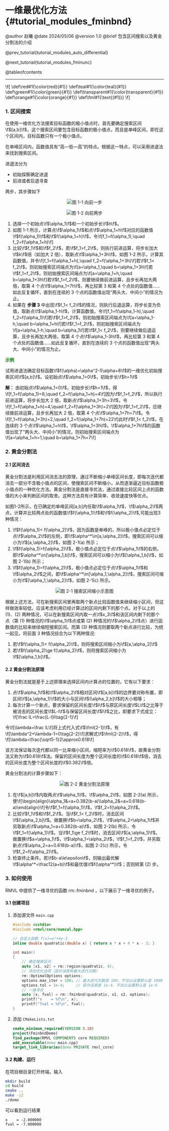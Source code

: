 一维最优化方法 {#tutorial_modules_fminbnd}
============

@author 赵曦
@date 2024/05/06
@version 1.0
@brief 包含区间搜索以及黄金分割法的介绍

@prev_tutorial{tutorial_modules_auto_differential}

@next_tutorial{tutorial_modules_fminunc}

@tableofcontents

------

\f[
\def\red#1{\color{red}{#1}}
\def\teal#1{\color{teal}{#1}}
\def\green#1{\color{green}{#1}}
\def\transparent#1{\color{transparent}{#1}}
\def\orange#1{\color{orange}{#1}}
\def\fml#1{\text{(#1)}}
\f]

### 1. 区间搜索

在使用一维优化方法搜索目标函数的极小值点时，首先要确定搜索区间\f$[a,b]\f$，这个搜索区间要包含目标函数的极小值点，而且是单峰区间，即在这个区间内，目标函数只有一个极小值点。

在单峰区间内，函数值具有“高—低—高”的特点。根据这一特点，可以采用进退法来找到搜索区间。

进退法分为

- 初始探察确定进退
- 前进或者后退寻查

两步，其步骤如下

<center>

![图 1-1 向前一步](fminbnd_forward.png)

![图 1-2 向前两步](fminbnd_forward.png)

</center>

1. 选择一个初始点\f$\alpha_1\f$和一个初始步长\f$h\f$。
2. 如图 1-1 所示，计算点\f$\alpha_1\f$和点\f$\alpha_1+h\f$对应的函数值\f$f(\alpha_1)\f$和\f$f(\alpha_1+h)\f$，令\f[f_1=f(\alpha_1),\quad f_2=f(\alpha_1+h)\f]
3. 比较\f$f_1\f$和\f$f_2\f$，若\f$f_1>f_2\f$，则执行前进运算，将步长加大\f$k\f$倍（如加大 2 倍），取新点\f$\alpha_1+3h\f$，如图 1-2 所示，计算其函数值，并令\f[f_1=f(\alpha_1+h),\quad f_2=f(\alpha_1+3h)\f]若\f$f_1< f_2\f$，则初始搜索区间端点为\f[a=\alpha_1,\quad b=\alpha_1+3h\f]若\f$f_1=f_2\f$，则初始搜索区间端点为\f[a=\alpha_1+h,\quad b=\alpha_1+3h\f]若\f$f_1>f_2\f$，则要继续做前进运算，且步长再加大两倍，取第 4 个点\f$\alpha_1+7h\f$，再比较第 3 和第 4 个点处的函数值……如此反复循环，直到在连续的 3 个点的函数值出现“两头大、中间小”的情况为止。
4. 如果在 **步骤 3** 中出现\f$f_1< f_2\f$的情况，则执行后退运算，将步长变为负值，取新点\f$\alpha_1-h\f$，计算函数值，令\f[f_1=f(\alpha_1-h),\quad f_2=f(\alpha_1)\f]若\f$f_1>f_2\f$，则初始搜索区间端点为\f[a=\alpha_1-h,\quad b=\alpha_1+h\f]若\f$f_1=f_2\f$，则初始搜索区间端点为\f[a=\alpha_1-h,\quad b=\alpha_1\f]若\f$f_1< f_2\f$，则要继续做后退运算，且步长再加大两倍，取第 4 个点\f$\alpha_1-3h\f$，再比较第 3 和第 4 个点处的函数值……如此反复循环，直到在连续的 3 个点的函数值出现“两头大、中间小”的情况为止。

<span style="color: green">**示例**</span>

试用进退法确定目标函数\f$f(\alpha)=\alpha^2-5\alpha+8\f$的一维优化初始搜索区间\f$[a,b]\f$。设初始点\f$\alpha_1=0\f$，初始步长\f$h=1\f$

**解：** 由初始点\f$\alpha_1=0\f$，初始步长\f$h=1\f$，得\f[f_1=f(\alpha_1)=8,\quad f_2=f(\alpha_1+h)=4\f]因为\f$f_1>f_2\f$，所以执行前进运算，将步长加大 2 倍，取新点\f$\alpha_1+3h=3\f$，令\f[f_1=f(\alpha_1+h)=4,\quad f_2=f(\alpha_1+3h)=2\f]因为\f$f_1>f_2\f$，应继续做前进运算，且步长再加大 2 倍，取第 4 个点\f$\alpha_1+7h=7\f$。令\f[f_1=f(\alpha_1+3h)=2,\quad f_2=f(\alpha_1+7h)=22\f]此时\f$f_1< f_2\f$，在连续的 3 个点\f$\alpha_1+h\f$，\f$\alpha_1+3h\f$，\f$\alpha_1+7h\f$的函数值出现了“两头大、中间小”的情况，则初始搜索区间端点为\f[a=\alpha_1+h=1,\quad b=\alpha_1+7h=7\f]

### 2. 黄金分割法

#### 2.1 区间消去

黄金分割法是利用区间消去法的原理，通过不断缩小单峰区间长度，即每次迭代都消去一部分不含极小值点的区间，使搜索区间不断缩小，从而逐渐逼近目标函数极小值点的一种优化方法。黄金分割法是直接寻优法，通过直接比较区间上点的函数值的大小来判断区间的取舍。这种方法具有计算简单、收敛速度快等优点。

如图1-2所示，在已确定的单峰区间[a,b]内任取\f$\alpha_1\f$，\f$\alpha_2\f$两点，计算并比较两点处的函数值\f$f(\alpha_1)\f$和\f$f(\alpha_2)\f$,可能出现3种情况：

1. \f$f(\alpha_1)< f(\alpha_2)\f$，因为函数是单峰的，所以极小值点必定位于点\f$\alpha_2\f$的左侧，即\f$\alpha^*\in[a,\alpha_2]\f$，搜索区间可以缩小为\f$[a,\alpha_2]\f$，如图 2-1(a) 所示；
2. \f$f(\alpha_1)>f(\alpha_2)\f$，极小值点必定位于点\f$\alpha_1\f$的右侧，即\f$\alpha^*\in[\alpha_1,b]\f$，搜索区间可以缩小为\f$[\alpha_1,b]\f$，如图 2-1(b) 所示；
3. \f$f(\alpha_1)=f(\alpha_2)\f$，极小值点必定位于点\f$\alpha_1\f$和\f$\alpha_2\f$之间，即\f$\alpha^*\in[\alpha_1,\alpha_2]\f$，搜索区间可缩小为\f$[\alpha_1,\alpha_2]\f$，如图 2-1(c) 所示。

<center>

![图 2-1 搜索区间缩小示意图](region_reduce.png)

</center>

根据上述方法，可在新搜索区间里再取两个新点比较函数值来继续缩小区间，但这样做效率较低，应该考虑利用已经计算过的区间内剩下的那个点。对于以上的 (1)、(2) 两种情况，可以在新搜索区间内取一点\f$x_3\f$和该区间内剩下的那个点（第 (1) 种情况的\f$\alpha_1\f$点或第 (2) 种情况的\f$\alpha_2\f$点）进行函数值的比较来继续缩短搜索区间。而第 (3) 种情况则要取两个新点进行比较，为统一起见，将前面 3 种情况综合为以下两种情况: 

1. 若\f$f(\alpha_1)< f(\alpha_2)\f$，则将搜索区间缩小为\f$[a,\alpha_2]\f$
2. 若\f$f(\alpha_2)\ge f(\alpha_2)\f$，则将搜索区间缩小为\f$[\alpha_1,b]\f$。

#### 2.2 黄金分割法原理

黄金分割法就是基于上述原理来选择区间内计算点的位置的，它有以下要求：
1. 点\f$\alpha_1\f$和\f$\alpha_2\f$相对区间\f$[a,b]\f$的边界要对称布置，即区间\f$[a,\alpha_1)\f$的大小与区间\f$(\alpha_2,b]\f$的大小相等；
2. 每次计算一个新点，要求保留的区间长度\f$l\f$与原区间长度\f$L\f$之比等于被消去的区间长度\f$L-l\f$与保留区间长度\f$l\f$之比，即要求下式成立：\f[\frac lL=\frac{L-l}l\tag{2-1}\f]

令\f[\lambda=\frac lL\f]将上式代入式\f$\fml{2-1}\f$，有\f[\lambda^2+\lambda-1=0\tag{2-2}\f]求解式\f$\fml{2-2}\f$，得\f[\lambda=\frac{\sqrt5-1}2\approx0.618\f]

该方法保证每次迭代都以同一比率缩小区间，缩短率为\f$0.618\f$，故黄金分割法又称为\f$0.618\f$法。保留的区间长度为整个区间长度的\f$0.618\f$倍，消去的区间长度为整个区间长度的\f$0.382\f$倍。

黄金分割法的计算步骤如下：

<center>

![图 2-2 黄金分割法原理](fminbnd_principle.png)

</center>

1. 在\f$[a,b]\f$内取两点\f$\alpha_1\f$，\f$\alpha_2\f$，如图 2-2(a) 所示，使\f[\begin{align}\alpha_1&=a+0.382(b-a)\\\alpha_2&=a+0.618(b-a)\end{align}\f]令\f$f_1=f(\alpha_1)\f$，\f$f_2=f(\alpha_2)\f$。
2. 比较\f$f_1\f$和\f$f_2\f$。当\f$f_1< f_2\f$时，消去区间\f$(\alpha_2,b]\f$。做置换\f$b=\alpha_2\f$，\f$\alpha_2=\alpha_1\f$并另取新点\f$\alpha_1=a+0.382(b-a)\f$，如图 2-2(b) 所示，令\f$f_1=f(\alpha_1)\f$。当\f$f_1\ge f_2\f$时，消去区间\f$[a,\alpha_1)\f$。做置换\f$a=\alpha_1\f$，\f$\alpha_1=\alpha_2\f$，\f$f_1=f_2\f$，并另取新点\f$\alpha_2=a+0.618(b-a)\f$，如图 2-2(c) 所示，令 \f$f_2=f(\alpha_2)\f$。
3. 检查终止条件。若\f$b-a\le\epsilon\f$，则输出最优解\f$\alpha^*=\frac12(a+b)\f$和最优值\f$f(\alpha^*)\f$；否则转第 (2) 步。

### 3. 如何使用

RMVL 中提供了一维寻优的函数 rm::fminbnd ，以下展示了一维寻优的例子。

#### 3.1 创建项目

1. 添加源文件 `main.cpp`
   ```cpp
   #include <cstdio>
   #include <rmvl/core/numcal.hpp>
   
   // 自定义函数 f(x)=x²+4x-3
   inline double quadratic(double x) { return x * x + 4 * x - 3; }

   int main()
   {
       // 确定搜索区间
       auto [x1, x2] = rm::region(quadratic, 0);
       // 添加优化选项（容许误差和最大迭代次数）
       rm::OptimalOptions options;
       options.max_iter = 100; // 最大迭代次数是 100，不加以设置默认是 1000
       options.tol = 1e-4;     // 容许误差是 1e-4，不加以设置默认是 1e-6
       // 一维寻优
       auto [x, fval] = rm::fminbnd(quadratic, x1, x2, options);
       printf("x    = %f\n", x);
       printf("fval = %f\n", fval);
   }
   ```

2. 添加 `CMakeLists.txt`
   ```cmake
   cmake_minimum_required(VERSION 3.10)
   project(FminbndDemo)
   find_package(RMVL COMPONENTS core REQUIRED)
   add_executable(demo main.cpp)
   target_link_libraries(demo PRIVATE rmvl_core)
   ```

#### 3.2 构建、运行

在项目根目录打开终端，输入

```bash
mkdir build
cd build
cmake ..
make -j2
./demo
```

可以看到运行结果

```
x    = -2.000000
fval = -7.000000
```